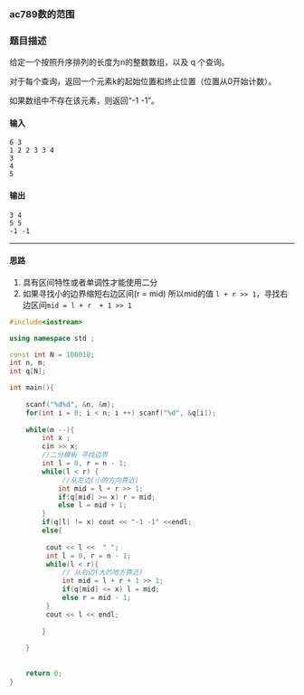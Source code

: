 ### ac789数的范围

### 题目描述

给定一个按照升序排列的长度为n的整数数组，以及 q 个查询。

对于每个查询，返回一个元素k的起始位置和终止位置（位置从0开始计数）。

如果数组中不存在该元素，则返回“-1 -1”。
#### 输入

```
6 3
1 2 2 3 3 4
3
4
5
```
#### 输出
```
3 4
5 5
-1 -1
```

----------
#### 思路
1. 具有区间特性或者单调性才能使用二分
2. 如果寻找小的边界缩短右边区间(r = mid) 所以mid的值 `l + r >> 1`，寻找右边区间`mid = l + r  + 1 >> 1` 
```c++
#include<iostream>

using namespace std ;

const int N = 100010;
int n, m;
int q[N];

int main(){
    
    scanf("%d%d", &n, &m);
    for(int i = 0; i < n; i ++) scanf("%d", &q[i]);
    
    while(m --){
        int x ;
        cin >> x;
        //二分模板 寻找边界
        int l = 0, r = n - 1;
        while(l < r) {
             //从左边(小的方向靠近)
            int mid = l + r >> 1;
            if(q[mid] >= x) r = mid;
            else l = mid + 1;
        }
        if(q[l] != x) cout << "-1 -1" <<endl;
        else{
         
         cout << l <<  " ";
         int l = 0, r = n - 1;
         while(l < r){
             // 从右边(大的地方靠近)
             int mid = l + r + 1 >> 1;
             if(q[mid] <= x) l = mid;
             else r = mid - 1;
         }
         cout << l << endl;
            
        }
        
    }
    
    
    return 0;
}
```